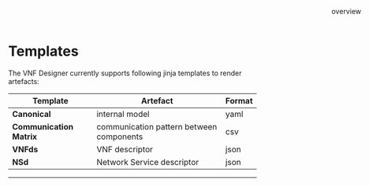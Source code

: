 Templates
=========

The VNF Designer currently supports following jinja templates to render artefacts:

| Template                       | Artefact                                 | Format  |
|--------------------------------|------------------------------------------|---------|
| **Canonical**                  | internal model                           | yaml    |
| **Communication Matrix**       | communication pattern between components | csv     |
| **VNFds**                      | VNF descriptor                           | json    |
| **NSd**                        | Network Service descriptor               | json    |

-----

<div style="z-index:100; position: fixed; top: 16px; right: 16px;"><a style="text-decoration: none;" href="index.html">overview</a></div>
